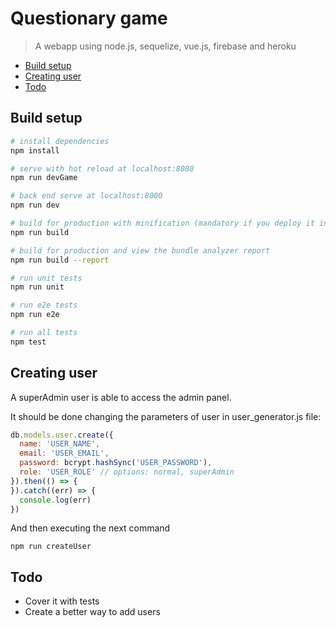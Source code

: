 # Questionary game

> A webapp using node.js, sequelize, vue.js, firebase and heroku

- [Build setup](#build-setup)
- [Creating user](#creating-user)
- [Todo](#todo)

## Build setup

``` bash
# install dependencies
npm install

# serve with hot reload at localhost:8080
npm run devGame

# back end serve at localhost:8000
npm run dev

# build for production with minification (mandatory if you deploy it in heroku)
npm run build

# build for production and view the bundle analyzer report
npm run build --report

# run unit tests
npm run unit

# run e2e tests
npm run e2e

# run all tests
npm test

```

## Creating user

A superAdmin user is able to access the admin panel.

It should be done changing the parameters of user in user_generator.js file:

```javascript
db.models.user.create({
  name: 'USER_NAME',
  email: 'USER_EMAIL',
  password: bcrypt.hashSync('USER_PASSWORD'),
  role: 'USER_ROLE' // options: normal, superAdmin
}).then(() => {
}).catch((err) => {
  console.log(err)
})
```
And then executing the next command

```
npm run createUser
```

## Todo

- Cover it with tests
- Create a better way to add users

